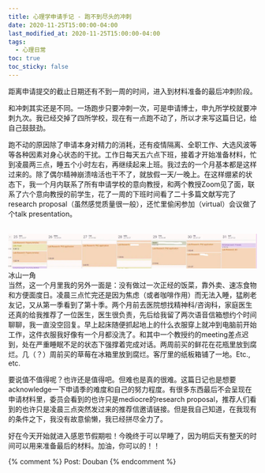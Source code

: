 ```yaml
---
title: 心理学申请手记 - 跑不到尽头的冲刺
date: 2020-11-25T15:00:00-04:00
last_modified_at: 2020-11-25T15:00:00-04:00
tags:
  - 心理日常
toc: true
toc_sticky: false
---
```


距离申请提交的截止日期还有不到一周的时间，进入到材料准备的最后冲刺阶段。

<!--more-->

和冲刺其实还是不同。一场跑步只要冲刺一次，可是申请博士，申九所学校就要冲刺九次。我已经交掉了四所学校，现在有一点跑不动了，所以才来写这篇日记，给自己鼓鼓劲。

跑不动的原因除了申请本身对精力的消耗，还有疫情隔离、全职工作、大选风波等等各种因素对身心状态的干扰。工作日每天五六点下班，接着才开始准备材料，忙到凌晨两三点，睡五个小时左右，再继续起来上班。我过去的一个月基本都是这样过来的。除了偶尔精神崩溃啥活也干不了，就放假一天/一晚上。在这样绷紧的状态下，我一个月内联系了所有申请学校的意向教授，和两个教授Zoom见了面，联系了六个意向教授的前学生，花了一周的下班时间看了二十多篇文献写完了research proposal（虽然感觉质量很一般），还忙里偷闲参加（virtual）会议做了个talk presentation。

<br>
<img src="https://raw.githubusercontent.com/samsmerrygoround/samsmerrygoround.github.io/main/assets/images/phd-app.png" alt="phd-app" width="1080"/>
<br>
冰山一角

<br>
当然，这一个月里我的另外一面是：没有做过一次正经的饭菜，靠外卖、速冻食物和方便面度日。凌晨三点忙完还是因为焦虑（或者咖啡作用）而无法入睡，猛刷老友记，又从第一季看到了第十季。两个月前去医院想找精神科/咨询科，家庭医生还真的给我推荐了一位医生，医生很负责，先后给我留了两次语音信箱想约个时间聊聊，我一直没空回复。早上起床随便抓起地上的什么衣服穿上就冲到电脑前开始工作，这件衣服我好像有一个月都没洗了。和其中一个教授约的meeting差点迟到，处在严重睡眠不足的状态下强撑着完成对话。两周前买的鲜花在花瓶里放到腐烂。几（？）周前买的草莓在冰箱里放到腐烂。客厅里的纸板箱铺了一地。Etc., etc.

要说值不值得呢？也许还是值得吧。但难也是真的很难。这篇日记也是想要acknowledge一下申请季的难度和自己的努力程度。有很多东西最后不会呈现在申请材料里，委员会看到的也许只是mediocre的research proposal，推荐人们看到的也许只是凌晨三点突然发过来的推荐信邀请链接。但是我自己知道，在我现有的条件之下，我没有故意偷懒，我已经拼尽全力了。

好在今天开始就进入感恩节假期啦！今晚终于可以早睡了，因为明后天有整天的时间可以用来准备最后的材料。加油，你可以的！！


{% comment %}
Post: Douban
{% endcomment %}
